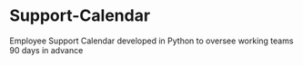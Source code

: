 # Support-Calendar
Employee Support Calendar developed in Python to oversee working teams 90 days in advance
